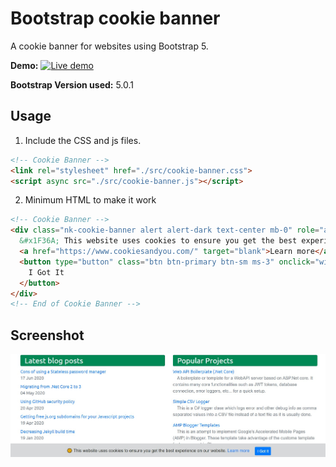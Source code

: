 # Bootstrap cookie banner

A cookie banner for websites using Bootstrap 5.

**Demo:** [![Live demo](https://img.shields.io/badge/view-Live%20Demo-blue.svg?style=flat-square&logo=microsoft%20edge)](https://kolappannathan.github.io/bootstrap-cookie-banner/)

**Bootstrap Version used:** 5.0.1

## Usage

 1. Include the CSS and js files.
 
```html
<!-- Cookie Banner -->
<link rel="stylesheet" href="./src/cookie-banner.css">
<script async src="./src/cookie-banner.js"></script>
```
 2. Minimum HTML to make it work

```html
<!-- Cookie Banner -->
<div class="nk-cookie-banner alert alert-dark text-center mb-0" role="alert">
  &#x1F36A; This website uses cookies to ensure you get the best experience on our website.
  <a href="https://www.cookiesandyou.com/" target="blank">Learn more</a>
  <button type="button" class="btn btn-primary btn-sm ms-3" onclick="window.nk_hideCookieBanner()">
    I Got It
  </button>
</div>
<!-- End of Cookie Banner -->
```

## Screenshot

![Demo image](./demo/demo.jpg)
